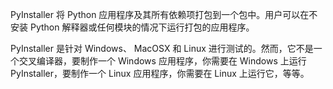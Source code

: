 PyInstaller 将 Python 应用程序及其所有依赖项打包到一个包中。用户可以在不安装 Python 解释器或任何模块的情况下运行打包的应用程序。

PyInstaller 是针对 Windows、 MacOSX 和 Linux 进行测试的。然而，它不是一个交叉编译器，要制作一个 Windows 应用程序，你需要在 Windows 上运行 PyInstaller，要制作一个 Linux 应用程序，你需要在 Linux 上运行它，等等。

